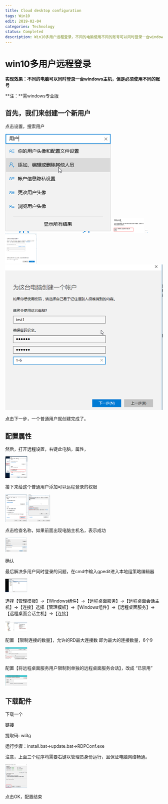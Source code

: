 ```yaml
---
title: Cloud desktop configuration
tags: Win10
edit: 2019-02-04
categories: Technology
status: Completed
description: Win10多用户远程登录，不同的电脑使用不同的账号可以同时登录一台windows主机
---
```


# win10多用户远程登录

**实现效果：不同的电脑可以同时登录一台windows主机，但是必须使用不同的账号**

**注：**需windows专业版

## 首先，我们来创建一个新用户

点击设置，搜索用户

<img src="https://raw.githubusercontent.com/Cr7-joker/Cr7-joker.github.io/master/_posts/2019-02-04-Cloud%20desktop%20configuration/assert/01.png">

<img src="https://raw.githubusercontent.com/Cr7-joker/Cr7-joker.github.io/master/_posts/2019-02-04-Cloud%20desktop%20configuration/assert/02.png" width="100">

<img src="https://raw.githubusercontent.com/Cr7-joker/Cr7-joker.github.io/master/_posts/2019-02-04-Cloud%20desktop%20configuration/assert/03.png" width="10">

<img src="https://raw.githubusercontent.com/Cr7-joker/Cr7-joker.github.io/master/_posts/2019-02-04-Cloud%20desktop%20configuration/assert/04.png" width="100">

<img src="https://raw.githubusercontent.com/Cr7-joker/Cr7-joker.github.io/master/_posts/2019-02-04-Cloud%20desktop%20configuration/assert/05.png">

点击下一步，一个普通用户就创建完成了。



## 配置属性

然后，打开远程设置，右键此电脑，属性，

<img src="https://raw.githubusercontent.com/Cr7-joker/Cr7-joker.github.io/master/_posts/2019-02-04-Cloud%20desktop%20configuration/assert/06.png" width="70">

接下来给这个普通用户添加可以远程登录的权限

<img src="https://raw.githubusercontent.com/Cr7-joker/Cr7-joker.github.io/master/_posts/2019-02-04-Cloud%20desktop%20configuration/assert/07.png" width="70">

<img src="https://raw.githubusercontent.com/Cr7-joker/Cr7-joker.github.io/master/_posts/2019-02-04-Cloud%20desktop%20configuration/assert/08.png" width="70">

点击检查名称，如果前面出现电脑主机名，表示成功

<img src="https://raw.githubusercontent.com/Cr7-joker/Cr7-joker.github.io/master/_posts/2019-02-04-Cloud%20desktop%20configuration/assert/09.png" width="70">

确认

最后解决多用户同时登录的问题，在cmd中输入gpedit进入本地组策略编辑器

<img src="https://raw.githubusercontent.com/Cr7-joker/Cr7-joker.github.io/master/_posts/2019-02-04-Cloud%20desktop%20configuration/assert/10.png" width="70">

选择【管理模板】->【Windows组件】->【远程桌面服务】->【远程桌面会话主机】->【连接】选择【管理模板】->【Windows组件】->【远程桌面服务】->【远程桌面会话主机】->【连接】

<img src="https://raw.githubusercontent.com/Cr7-joker/Cr7-joker.github.io/master/_posts/2019-02-04-Cloud%20desktop%20configuration/assert/11.png" width="70">

配置 【限制连接的数量】，允许的RD最大连接数 即为最大的连接数量，6个9

<img src="https://raw.githubusercontent.com/Cr7-joker/Cr7-joker.github.io/master/_posts/2019-02-04-Cloud%20desktop%20configuration/assert/12.png" width="70">

 配置【将远程桌面服务用户限制到单独的远程桌面服务会话】，改成 “已禁用”

<img src="https://raw.githubusercontent.com/Cr7-joker/Cr7-joker.github.io/master/_posts/2019-02-04-Cloud%20desktop%20configuration/assert/13.png" width="70">



## 下载配件

下载一个

[链接](https://pan.baidu.com/s/1LRGmZOZTj2WFilUOAhoCbA) 

提取码: wi3g 


运行步骤：install.bat->update.bat->RDPConf.exe

注意，上面三个程序均需要右键以管理员身份运行，且保证电脑网络畅通。

<img src="https://raw.githubusercontent.com/Cr7-joker/Cr7-joker.github.io/master/_posts/2019-02-04-Cloud%20desktop%20configuration/assert/14.png" width="70">

点击OK，配置结束